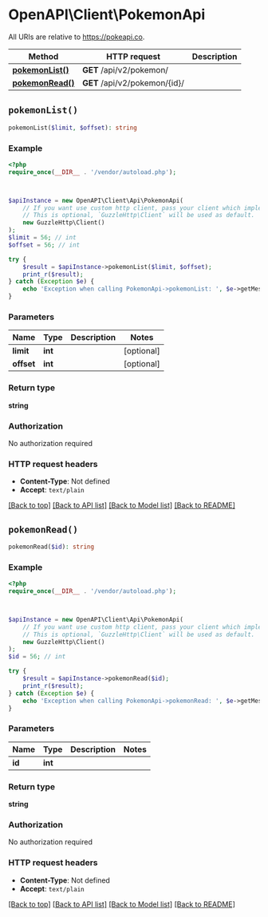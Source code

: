 # OpenAPI\Client\PokemonApi

All URIs are relative to https://pokeapi.co.

Method | HTTP request | Description
------------- | ------------- | -------------
[**pokemonList()**](PokemonApi.md#pokemonList) | **GET** /api/v2/pokemon/ | 
[**pokemonRead()**](PokemonApi.md#pokemonRead) | **GET** /api/v2/pokemon/{id}/ | 


## `pokemonList()`

```php
pokemonList($limit, $offset): string
```



### Example

```php
<?php
require_once(__DIR__ . '/vendor/autoload.php');



$apiInstance = new OpenAPI\Client\Api\PokemonApi(
    // If you want use custom http client, pass your client which implements `GuzzleHttp\ClientInterface`.
    // This is optional, `GuzzleHttp\Client` will be used as default.
    new GuzzleHttp\Client()
);
$limit = 56; // int
$offset = 56; // int

try {
    $result = $apiInstance->pokemonList($limit, $offset);
    print_r($result);
} catch (Exception $e) {
    echo 'Exception when calling PokemonApi->pokemonList: ', $e->getMessage(), PHP_EOL;
}
```

### Parameters

Name | Type | Description  | Notes
------------- | ------------- | ------------- | -------------
 **limit** | **int**|  | [optional]
 **offset** | **int**|  | [optional]

### Return type

**string**

### Authorization

No authorization required

### HTTP request headers

- **Content-Type**: Not defined
- **Accept**: `text/plain`

[[Back to top]](#) [[Back to API list]](../../README.md#endpoints)
[[Back to Model list]](../../README.md#models)
[[Back to README]](../../README.md)

## `pokemonRead()`

```php
pokemonRead($id): string
```



### Example

```php
<?php
require_once(__DIR__ . '/vendor/autoload.php');



$apiInstance = new OpenAPI\Client\Api\PokemonApi(
    // If you want use custom http client, pass your client which implements `GuzzleHttp\ClientInterface`.
    // This is optional, `GuzzleHttp\Client` will be used as default.
    new GuzzleHttp\Client()
);
$id = 56; // int

try {
    $result = $apiInstance->pokemonRead($id);
    print_r($result);
} catch (Exception $e) {
    echo 'Exception when calling PokemonApi->pokemonRead: ', $e->getMessage(), PHP_EOL;
}
```

### Parameters

Name | Type | Description  | Notes
------------- | ------------- | ------------- | -------------
 **id** | **int**|  |

### Return type

**string**

### Authorization

No authorization required

### HTTP request headers

- **Content-Type**: Not defined
- **Accept**: `text/plain`

[[Back to top]](#) [[Back to API list]](../../README.md#endpoints)
[[Back to Model list]](../../README.md#models)
[[Back to README]](../../README.md)
